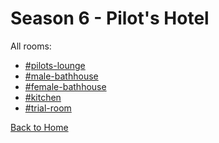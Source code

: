 # Season 6 - Pilot's Hotel

All rooms:
* [#pilots-lounge](https://sonic4999.github.io/DH-Season-6-Archive/Hotel/Danganronpa_%20Despair's%20Horizon%20-%20%E2%94%8F%E2%9C%A6%E2%9D%98%E0%BC%BBPilot's%20Hotel%20(KG)%E0%BC%BA%E2%9D%98%E2%9C%A6%E2%94%93%20-%20pilots-lounge%20[773312561566842881].html)
* [#male-bathhouse](https://sonic4999.github.io/DH-Season-6-Archive/Hotel/Danganronpa_%20Despair's%20Horizon%20-%20%E2%94%8F%E2%9C%A6%E2%9D%98%E0%BC%BBPilot's%20Hotel%20(KG)%E0%BC%BA%E2%9D%98%E2%9C%A6%E2%94%93%20-%20male-bathhouse%20[773312603413151806].html)
* [#female-bathhouse](https://sonic4999.github.io/DH-Season-6-Archive/Hotel/Danganronpa_%20Despair's%20Horizon%20-%20%E2%94%8F%E2%9C%A6%E2%9D%98%E0%BC%BBPilot's%20Hotel%20(KG)%E0%BC%BA%E2%9D%98%E2%9C%A6%E2%94%93%20-%20female-bathhouse%20[773312665039798322].html)
* [#kitchen](https://sonic4999.github.io/DH-Season-6-Archive/Hotel/Danganronpa_%20Despair's%20Horizon%20-%20%E2%94%8F%E2%9C%A6%E2%9D%98%E0%BC%BBPilot's%20Hotel%20(KG)%E0%BC%BA%E2%9D%98%E2%9C%A6%E2%94%93%20-%20kitchen%20[773312770858942466].html)
* [#trial-room](https://sonic4999.github.io/DH-Season-6-Archive/Hotel/Danganronpa_%20Despair's%20Horizon%20-%20%E2%94%8F%E2%9C%A6%E2%9D%98%E0%BC%BBPilot's%20Hotel%20(KG)%E0%BC%BA%E2%9D%98%E2%9C%A6%E2%94%93%20-%20trial-room%20[775518845003235349].html)

[Back to Home](https://sonic4999.github.io/DH-Season-6-Archive/Home)
